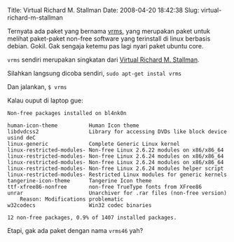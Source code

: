 Title: Virtual Richard M. Stallman
Date: 2008-04-20 18:42:38
Slug: virtual-richard-m-stallman

Ternyata ada paket yang bernama [vrms](http://en.wikipedia.org/wiki/Vrms), yang merupakan paket untuk melihat paket-paket non-free software yang terinstall di linux berbasis debian. Gokil. Gak sengaja ketemu pas lagi nyari paket ubuntu core.

`vrms` sendiri merupakan singkatan dari [Virtual Richard M. Stallman](http://en.wikipedia.org/wiki/Richard_Matthew_Stallman).

Silahkan langsung dicoba sendiri,
`sudo apt-get instal vrms`

Dan jalankan,
`$ vrms`

Kalau ouput di laptop gue:

    Non-free packages installed on bl4nk0n

    human-icon-theme          Human Icon theme
    libdvdcss2                Library for accessing DVDs like block device usind deC
    linux-generic             Complete Generic Linux kernel
	linux-restricted-modules- Non-free Linux 2.6.22 modules on x86/x86_64
	linux-restricted-modules- Non-free Linux 2.6.24 modules on x86/x86_64
	linux-restricted-modules- Non-free Linux 2.6.24 modules on x86/x86_64
	linux-restricted-modules- Non-free Linux 2.6.24 modules helper script
	linux-restricted-modules- Restricted Linux modules for generic kernels
	tangerine-icon-theme      Tangerine Icon theme
	ttf-xfree86-nonfree       non-free TrueType fonts from XFree86
	unrar                     Unarchiver for .rar files (non-free version)
		Reason: Modifications problematic
	w32codecs                 Win32 codec binaries

	12 non-free packages, 0.9% of 1407 installed packages.

Etapi, gak ada paket dengan nama `vrms46` yah?